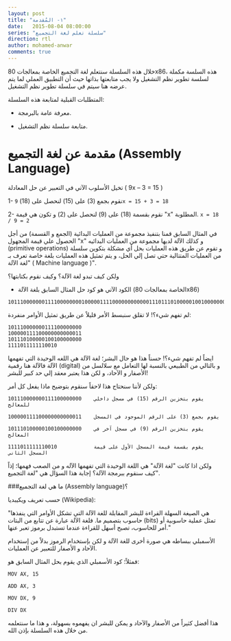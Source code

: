 ```yaml
---
layout: post
title: "١- المُقدمة"
date:   2015-08-04 08:00:00
series: "سلسلة تعلم لغة التجميع"
direction: rtl
author: mohamed-anwar
comments: true
---
```


خلال هذه السلسلة سنتعلم لغة التجميع الخاصة بمعالجات 80x86، هذه السلسة مكملة لسلسة تطوير نظم التشغيل ولا يجب متابعتها بذاتها حيث أن التطبيق العملي لما يتم عرضه هنا سيتم في سلسلة تطوير نظم التشغيل.

المتطلبات القبلية لمتابعة هذه السلسلة:

* معرفة عامة بالبرمجة.

* متابعة سلسلة نظم التشغيل.

# مقدمة عن لغة التجميع (Assembly Language)

تخيل الأسلوب الآتي في التعبير عن حل المعادلة ( 9x – 3 = 15 )

1- نقوم بجمع (3) على (15) لنحصل على (18) 	 ```9x = 15 + 3 = 18```

2- نقوم بقسمة (18) على (9) لنحصل على (2) و تكون هي قيمة "x" المطلوبة. ```x = 18 / 9 = 2```

في المثال السابق قمنا بتنفيذ مجموعة من العمليات البدائية (الجمع و القسمة) من أجل الحصول 
علي قيمة المجهول "x" و كذلك الآلة لديها مجموعة من العمليات البدائيه (primitive operations) و تقوم عن طريق هذه العمليات بحل أي مشكلة بتكوين سلسلة من العمليات المتتالية حتي تصل إلي الحل، و يتم تمثيل هذه العمليات بلغة خاصة تعرف بـ "لغة الآلة ( Machine language )".

ولكن كيف تبدو لغة الآلة؟ وكيف نقوم بكتابتها؟

- الكود الآتي هو كود حل المثال السابق بلغة الآلة (الخاصة بمعالجات 80x86)

```
1011100000001111000000001000001111000000000000111011101000001001000000001111011111110010
```

لم تفهم شيء؟! لا تقلق سنبسط الأمر قليلاً عن طريق تمثيل الأوامر منفردة:

```
101110000000111100000000
100000111100000000000011
101110100000100100000000
1111011111110010
```

ايضاً لم تفهم شيء؟! حسناً هذا هو حال البشر؛ لغة الآلة هي اللغه الوحيدة التي تفهمها الآلة فالآلة هنا رقمية (digital) و بالتالي من الطبيعي بالنسبة لها التعامل مع سلالسل من الأصفار و الآحاد، و لكن هذا يعتبر معقد إلي حد كبير للبشر!

ولكن لأننا سنحتاج هذا لاحقاً سنقوم بتوضيح ماذا يفعل كل أمر:
```
101110000000111100000000 	يقوم بتخزين الرقم (15) في مسجل داخلي للمعالج

100000111100000000000011	يقوم بجمع (3) على الرقم الموجود في المسجل

101110100000100100000000	يقوم بتخزين الرقم (9) في مسجل آخر في المعالج

1111011111110010			يقوم بقسمة قيمة المسجل الأول على قيمة المسجل الثاني
```
ولكن اذا كانت "لغة الآلة" هي اللغة الوحيدة التي تفهمها الآله و من الصعب فهمها؛ إذاً كيف سنقوم ببرمجة الآلة؟ إجابة هذا السؤال هي "لغة التجميع".

###ما هي لغة التجميع (Assembly language)؟

حسب تعريف ويكيبديا (Wikipedia):

"هي الصيغة السهلة القراءة للبشر المقابلة للغة الآلة التي تشكل الأوامر التي ينفذها حاسوب بتصميم ما. فلغة الآلة عبارة عن تتابع من البتات (bits) تمثل عملية حاسوبية أو أمر للحاسوب، تصبح أسهل للقراءة عندما تستبدل برموز تعبر عنها."

الأسمبلي ببساطه هي صورة أخرى للغة الآلة و لكن بإستخدام الرموز بدلاً من إستخدام الآحاد و الأصفار للتعبير عن العمليات.

فمثلاً؛ كود الأسمبلي الذي يقوم بحل المثال السابق هو:

```
MOV	AX, 15

ADD	AX, 3

MOV	DX, 9

DIV	DX
```

هذا أفضل كثيراً من الأصفار والآحاد و يمكن للبشر ان يفهموه بسهولة، و هذا ما سنتعلمه من خلال هذه السلسلة بإذن الله.
